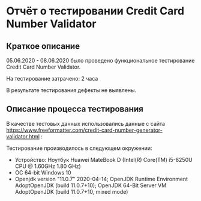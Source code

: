 # Отчёт о тестировании Credit Card Number Validator

## Краткое описание

05.06.2020 - 08.06.2020 было проведено функциональное тестирование Credit Card Number Validator.

На тестирование затрачено: 2 часа

В результате тестирования дефекты не выявлены.


## Описание процесса тестирования

В качестве тестовых данных использовались данные с сайта https://www.freeformatter.com/credit-card-number-generator-validator.html :


Тестирование производилось в следующем окружении:
* Устройство: Ноутбук Huawei MateBook D (Intel(R) Core(TM) i5-8250U CPU @ 1.60GHz 1.80 GHz)
* OC 64-bit Windows 10
* Openjdk version "11.0.7" 2020-04-14; OpenJDK Runtime Environment AdoptOpenJDK (build
11.0.7+10); OpenJDK 64-Bit Server VM AdoptOpenJDK (build 11.0.7+10, mixed mode)
